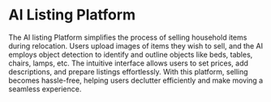 # AI Listing Platform
 The AI listing Platform simplifies the process of selling household items during relocation. Users upload images of items they wish to sell, and the AI employs object detection to identify and outline objects like beds, tables, chairs, lamps, etc. The intuitive interface allows users to set prices, add descriptions, and prepare listings effortlessly. With this platform, selling becomes hassle-free, helping users declutter efficiently and make moving a seamless experience.
